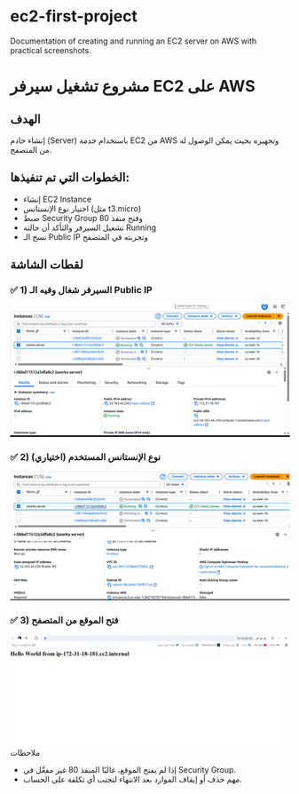 # ec2-first-project
Documentation of creating and running an EC2 server on AWS with practical screenshots.
# مشروع تشغيل سيرفر EC2 على AWS

## الهدف
إنشاء خادم (Server) باستخدام خدمة EC2 من AWS وتجهيزه بحيث يمكن الوصول له من المتصفح.

## الخطوات التي تم تنفيذها:
- إنشاء EC2 Instance
- اختيار نوع الإنستانس (مثل t3.micro)
- ضبط Security Group وفتح منفذ 80
- تشغيل السيرفر والتأكد أن حالته Running
- نسخ الـ Public IP وتجربته في المتصفح

## لقطات الشاشة

### ✅ 1) السيرفر شغال وفيه الـ Public IP
![EC2 Running](screenshots/my-ec2-instance.png)
### ✅ 2) نوع الإنستانس المستخدم (اختياري)
![Instance Type](screenshots/my-ec2-type.png)
### ✅ 3) فتح الموقع من المتصفح
![Website View](screenshots/my-ec2-website.png)
ملاحظات
- إذا لم يفتح الموقع، غالبًا المنفذ 80 غير مفعَّل في Security Group.
- مهم حذف أو إيقاف الموارد بعد الانتهاء لتجنب أي تكلفة على الحساب.
